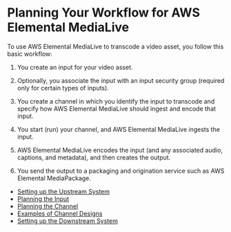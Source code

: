 # Planning Your Workflow for AWS Elemental MediaLive<a name="planning-workflow"></a>

To use AWS Elemental MediaLive to transcode a video asset, you follow this basic workflow: 

1. You create an input for your video asset\. 

1. Optionally, you associate the input with an input security group \(required only for certain types of inputs\)\.

1. You create a channel in which you identify the input to transcode and specify how AWS Elemental MediaLive should ingest and encode that input\.

1. You start \(run\) your channel, and AWS Elemental MediaLive ingests the input\.

1. AWS Elemental MediaLive encodes the input \(and any associated audio, captions, and metadata\), and then creates the output\. 

1. You send the output to a packaging and origination service such as AWS Elemental MediaPackage\. 


+ [Setting up the Upstream System](planning-upstream.md)
+ [Planning the Input](planning-the-input.md)
+ [Planning the Channel](planning-the-channel.md)
+ [Examples of Channel Designs](examples-channel-design.md)
+ [Setting up the Downstream System](setting-up-downstream-system.md)